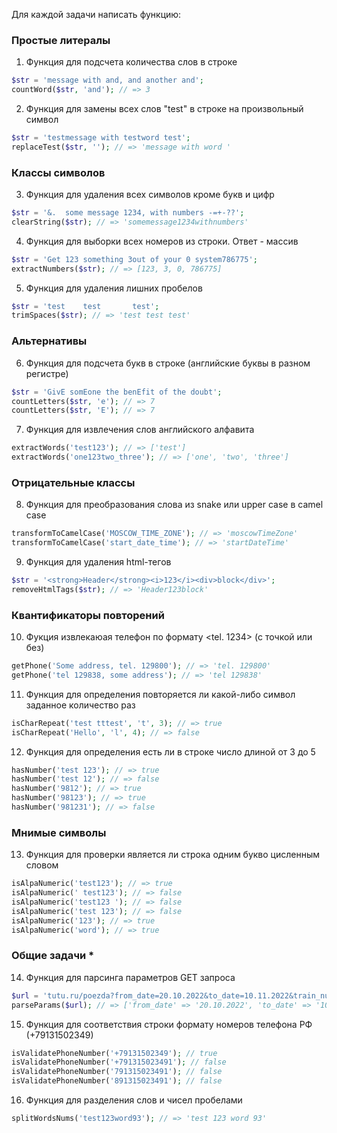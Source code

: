Для каждой задачи написать функцию:

### Простые литералы
1. Функция для подсчета количества слов в строке
```php
$str = 'message with and, and another and';
countWord($str, 'and'); // => 3
```
2. Функция для замены всех слов "test" в строке на произвольный символ
```php
$str = 'testmessage with testword test';
replaceTest($str, ''); // => 'message with word '
```

### Классы символов
3. Функция для удаления всех символов кроме букв и цифр
```php
$str = '&.  some message 1234, with numbers -=+-??';
clearString($str); // => 'somemessage1234withnumbers'
```
4. Функция для выборки всех номеров из строки. Ответ - массив
```php
$str = 'Get 123 something 3out of your 0 system786775';
extractNumbers($str); // => [123, 3, 0, 786775]
```
5. Функция для удаления лишних пробелов
```php
$str = 'test    test       test';
trimSpaces($str); // => 'test test test'
```

### Альтернативы
6. Функция для подсчета букв в строке (английские буквы в разном регистре)
```php
$str = 'GivE somEone the benEfit of the doubt';
countLetters($str, 'e'); // => 7
countLetters($str, 'E'); // => 7
```
7. Функция для извлечения слов английского алфавита
```php
extractWords('test123'); // => ['test']
extractWords('one123two_three'); // => ['one', 'two', 'three']
```

### Отрицательные классы
8. Функция для преобразования слова из snake или upper case в camel case
```php
transformToCamelCase('MOSCOW_TIME_ZONE'); // => 'moscowTimeZone'
transformToCamelCase('start_date_time'); // => 'startDateTime'
```
9. Функция для удаления html-тегов
```php
$str = '<strong>Header</strong><i>123</i><div>block</div>';
removeHtmlTags($str); // => 'Header123block'
```

### Квантификаторы повторений
10. Фукция извлекаюая телефон по формату <tel. 1234> (с точкой или без)
```php
getPhone('Some address, tel. 129800'); // => 'tel. 129800'
getPhone('tel 129838, some address'); // => 'tel 129838'
```
11. Функция для определения повторяется ли какой-либо символ заданное количество раз
```php
isCharRepeat('test tttest', 't', 3); // => true
isCharRepeat('Hello', 'l', 4); // => false
```
12. Функция для определения есть ли в строке число длиной от 3 до 5
```php
hasNumber('test 123'); // => true
hasNumber('test 12'); // => false
hasNumber('9812'); // => true
hasNumber('98123'); // => true
hasNumber('981231'); // => false
```
 
### Мнимые символы
13. Функция для проверки является ли строка одним букво цисленным словом
```php
isAlpaNumeric('test123'); // => true
isAlpaNumeric(' test123'); // => false
isAlpaNumeric('test123 '); // => false
isAlpaNumeric('test 123'); // => false
isAlpaNumeric('123'); // => true
isAlpaNumeric('word'); // => true
```

### Общие задачи *
14. Функция для парсинга параметров GET запроса
```php
$url = 'tutu.ru/poezda?from_date=20.10.2022&to_date=10.11.2022&train_number=120';
parseParams($url); // => ['from_date' => '20.10.2022', 'to_date' => '10.11.2022', 'train_number' => '120']
```
15. Функция для соответствия строки формату номеров телефона РФ (+79131502349)
```php
isValidatePhoneNumber('+79131502349'); // true
isValidatePhoneNumber('+791315023491'); // false
isValidatePhoneNumber('791315023491'); // false
isValidatePhoneNumber('891315023491'); // false
```
16. Функция для разделения слов и чисел пробелами
```php
splitWordsNums('test123word93'); // => 'test 123 word 93'
```